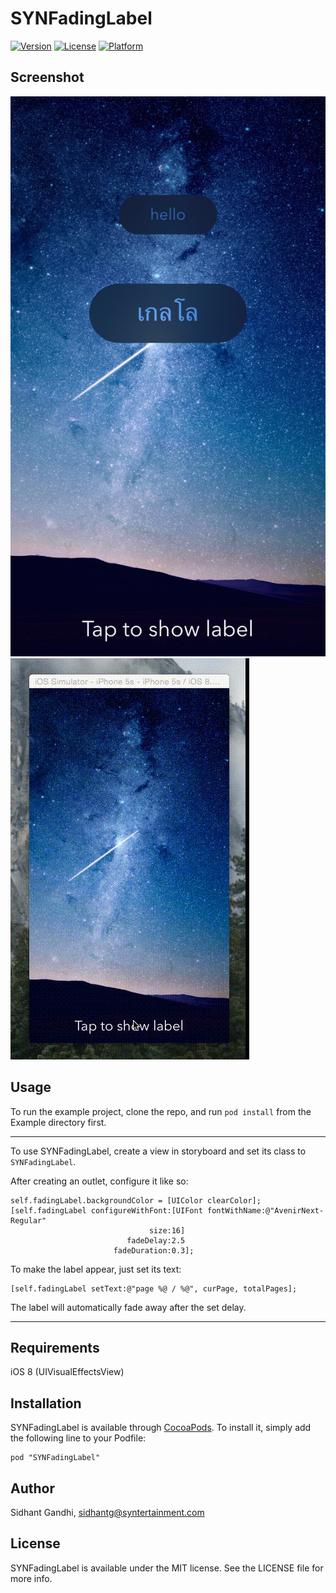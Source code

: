 # SYNFadingLabel

[![Version](https://img.shields.io/cocoapods/v/SYNFadingLabel.svg?style=flat)](http://cocoadocs.org/docsets/SYNFadingLabel)
[![License](https://img.shields.io/cocoapods/l/SYNFadingLabel.svg?style=flat)](http://cocoadocs.org/docsets/SYNFadingLabel)
[![Platform](https://img.shields.io/cocoapods/p/SYNFadingLabel.svg?style=flat)](http://cocoadocs.org/docsets/SYNFadingLabel)

## Screenshot
![screenshot](Pod/Screenshots/screenshot.png)
![animated](Pod/Screenshots/animated.gif)

## Usage

To run the example project, clone the repo, and run `pod install` from the Example directory first.

-----
To use SYNFadingLabel, create a view in storyboard and set its class to `SYNFadingLabel`.

After creating an outlet, configure it like so:

```objc
self.fadingLabel.backgroundColor = [UIColor clearColor];
[self.fadingLabel configureWithFont:[UIFont fontWithName:@"AvenirNext-Regular" 
                               size:16] 
                          fadeDelay:2.5 
                       fadeDuration:0.3];
```

To make the label appear, just set its text:

```objc
[self.fadingLabel setText:@"page %@ / %@", curPage, totalPages];
```

The label will automatically fade away after the set delay.

-----

## Requirements

iOS 8 (UIVisualEffectsView)

## Installation

SYNFadingLabel is available through [CocoaPods](http://cocoapods.org). To install
it, simply add the following line to your Podfile:

    pod "SYNFadingLabel"

## Author

Sidhant Gandhi, sidhantg@syntertainment.com

## License

SYNFadingLabel is available under the MIT license. See the LICENSE file for more info.